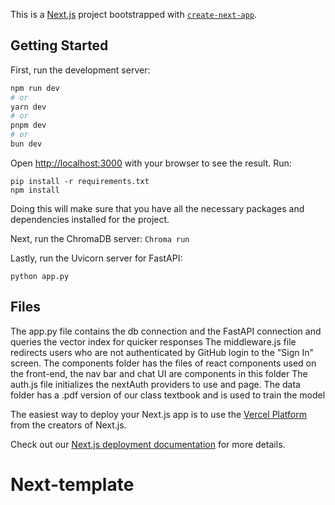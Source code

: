 This is a [Next.js](https://nextjs.org/) project bootstrapped with [`create-next-app`](https://github.com/vercel/next.js/tree/canary/packages/create-next-app).

## Getting Started

First, run the development server:

```bash
npm run dev
# or
yarn dev
# or
pnpm dev
# or
bun dev
```

Open [http://localhost:3000](http://localhost:3000) with your browser to see the result.
Run:
```
pip install -r requirements.txt
npm install
```
Doing this will make sure that you have all the necessary packages and dependencies installed for the project.

Next, run the ChromaDB server:
```Chroma run```

Lastly, run the Uvicorn server for FastAPI:

```python app.py```

## Files
The app.py file contains the db connection and the FastAPI connection and queries the vector index for quicker responses
The middleware.js file redirects users who are not authenticated by GitHub login to the "Sign In" screen.
The components folder has the files of react components used on the front-end, the nav bar and chat UI are components in this folder
The auth.js file initializes the nextAuth providers to use and page.
The data folder has a .pdf version of our class textbook and is used to train the model

The easiest way to deploy your Next.js app is to use the [Vercel Platform](https://vercel.com/new?utm_medium=default-template&filter=next.js&utm_source=create-next-app&utm_campaign=create-next-app-readme) from the creators of Next.js.

Check out our [Next.js deployment documentation](https://nextjs.org/docs/deployment) for more details.
# Next-template
